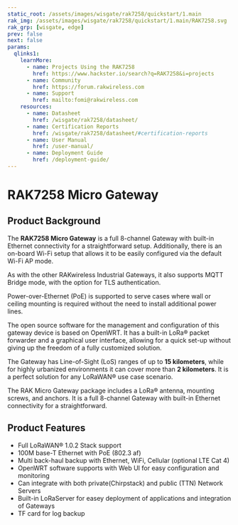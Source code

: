 ```yaml
---
static_root: /assets/images/wisgate/rak7258/quickstart/1.main
rak_img: /assets/images/wisgate/rak7258/quickstart/1.main/RAK7258.svg
rak_grp: [wisgate, edge]
prev: false
next: false
params:
  qlinks1:
    learnMore:
      - name: Projects Using the RAK7258
        href: https://www.hackster.io/search?q=RAK7258&i=projects
      - name: Community
        href: https://forum.rakwireless.com
      - name: Support
        href: mailto:fomi@rakwireless.com
    resources:
      - name: Datasheet
        href: /wisgate/rak7258/datasheet/
      - name: Certification Reports
        href: /wisgate/rak7258/datasheet/#certification-reports
      - name: User Manual
        href: /user-manual/
      - name: Deployment Guide
        href: /deployment-guide/
---
```


# RAK7258 Micro Gateway

<rk-img
  :src="`${$frontmatter.static_root}/rak7258_overview.jpg`"
  width="85%"
  figure-number="1"
  caption="RAK7258 Micro Gateway"
/>

## Product Background

The **RAK7258 Micro Gateway** is a full 8-channel Gateway with built-in Ethernet connectivity for a straightforward setup. Additionally, there is an on-board Wi-Fi setup that allows it to be easily configured via the default Wi-Fi AP mode.

As with the other RAKwireless Industrial Gateways, it also supports MQTT Bridge mode, with the option for TLS authentication.

Power-over-Ethernet (PoE) is supported to serve cases where wall or ceiling mounting is required without the need to install additional power lines.

The open source software for the management and configuration of this gateway device is based on OpenWRT. It has a built-in LoRa® packet forwarder and a graphical user interface, allowing for a quick set-up without giving up the freedom of a fully customized solution.

The Gateway has Line-of-Sight (LoS) ranges of up to **15 kilometers**, while for highly urbanized environments it can cover more than **2 kilometers**. It is a perfect solution for any LoRaWAN® use case scenario.

The RAK Micro Gateway package includes a LoRa® antenna, mounting screws, and anchors. It is a full 8-channel Gateway with built-in Ethernet connectivity for a straightforward.

<rk-btn
  src="/wisgate/rak7258/quickstart/"
  label="Get Started with RAK7258 Micro Gateway"
/>

<rk-quick-links :params="$page.frontmatter.params.qlinks1" />

## Product Features

- Full LoRaWAN® 1.0.2 Stack support
- 100M base-T Ethernet with PoE (802.3 af)
- Multi back-haul backup with Ethernet, WiFi, Cellular (optional LTE Cat 4)
- OpenWRT software supports with Web UI for easy configuration and monitoring
- Can integrate with both private(Chirpstack) and public (TTN) Network Servers
- Built-in LoRaServer for easey deployment of applications and integration of Gateways
- TF card for log backup

<rk-btn
  src="https://store.rakwireless.com/products/rak7258-micro-gateway"
  label="Buy a RAK7258 Micro Gateway"
  _blank
/>
